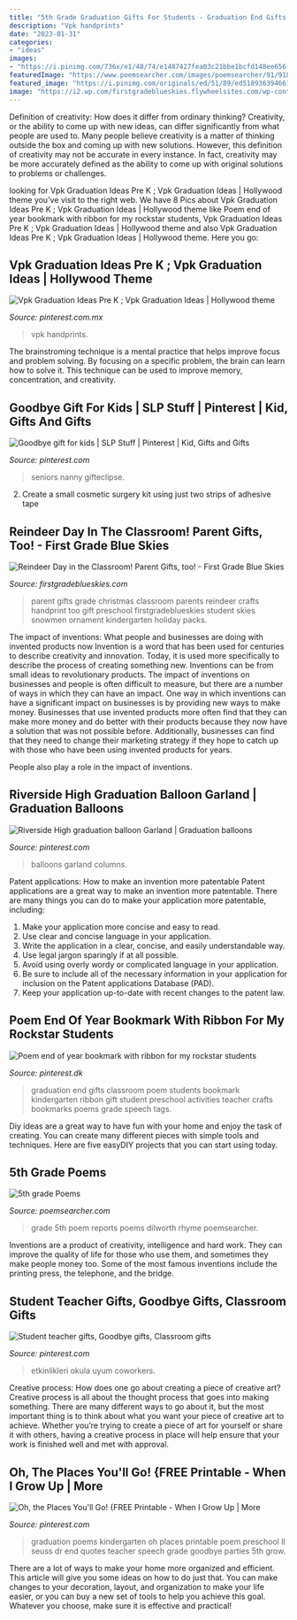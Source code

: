 ```yaml
---
title: "5th Grade Graduation Gifts For Students - Graduation End Gifts Classroom Poem Students Bookmark Kindergarten Ribbon Gift Student Preschool Activities Teacher Crafts Bookmarks Poems Grade Speech Tags"
description: "Vpk handprints"
date: "2023-01-31"
categories:
- "ideas"
images:
- "https://i.pinimg.com/736x/e1/48/74/e1487427fea03c21bbe1bcfd148ee656.jpg"
featuredImage: "https://www.poemsearcher.com/images/poemsearcher/91/918e6148e6e29e6a313e63a22a657c04.jpeg"
featured_image: "https://i.pinimg.com/originals/ed/51/89/ed518936394661b6fce8eb9a92435e78.jpg"
image: "https://i2.wp.com/firstgradeblueskies.flywheelsites.com/wp-content/uploads/2014/12/Parent-gift.png"
---
```



Definition of creativity: How does it differ from ordinary thinking?
Creativity, or the ability to come up with new ideas, can differ significantly from what people are used to. Many people believe creativity is a matter of thinking outside the box and coming up with new solutions. However, this definition of creativity may not be accurate in every instance. In fact, creativity may be more accurately defined as the ability to come up with original solutions to problems or challenges.

	

		
looking for Vpk Graduation Ideas Pre K ; Vpk Graduation Ideas | Hollywood theme you've visit to the right web. We have 8 Pics about Vpk Graduation Ideas Pre K ; Vpk Graduation Ideas | Hollywood theme like Poem end of year bookmark with ribbon for my rockstar students, Vpk Graduation Ideas Pre K ; Vpk Graduation Ideas | Hollywood theme and also Vpk Graduation Ideas Pre K ; Vpk Graduation Ideas | Hollywood theme. Here you go:
		
    
## Vpk Graduation Ideas Pre K ; Vpk Graduation Ideas | Hollywood Theme

<img loading=lazy src="https://i.pinimg.com/736x/e1/48/74/e1487427fea03c21bbe1bcfd148ee656.jpg" onerror="this.onerror=null;this.src='https://tse3.mm.bing.net/th?id=OIP.3SIBpYp_RoHv5rTIvuU5RgHaFM&amp;pid=15.1';" alt="Vpk Graduation Ideas Pre K ; Vpk Graduation Ideas | Hollywood theme">

_Source: pinterest.com.mx_

>vpk handprints. 

	

The brainstroming technique is a mental practice that helps improve focus and problem solving. By focusing on a specific problem, the brain can learn how to solve it. This technique can be used to improve memory, concentration, and creativity.

    
## Goodbye Gift For Kids | SLP Stuff | Pinterest | Kid, Gifts And Gifts

<img loading=lazy src="https://s-media-cache-ak0.pinimg.com/736x/fd/d5/a1/fdd5a148c91c90a0b012528bfd3cd556.jpg" onerror="this.onerror=null;this.src='https://tse2.mm.bing.net/th?id=OIP.AvBc9BJ54PbScMUH4Zdt_wHaJ3&amp;pid=15.1';" alt="Goodbye gift for kids | SLP Stuff | Pinterest | Kid, Gifts and Gifts">

_Source: pinterest.com_

>seniors nanny gifteclipse. 

	

2. Create a small cosmetic surgery kit using just two strips of adhesive tape 

    
## Reindeer Day In The Classroom! Parent Gifts, Too! - First Grade Blue Skies

<img loading=lazy src="https://i2.wp.com/firstgradeblueskies.flywheelsites.com/wp-content/uploads/2014/12/Parent-gift.png" onerror="this.onerror=null;this.src='https://tse2.mm.bing.net/th?id=OIP.vmhKGPhxtEXN4OBrpccOOwAAAA&amp;pid=15.1';" alt="Reindeer Day in the Classroom! Parent Gifts, too! - First Grade Blue Skies">

_Source: firstgradeblueskies.com_

>parent gifts grade christmas classroom parents reindeer crafts handprint too gift preschool firstgradeblueskies student skies snowmen ornament kindergarten holiday packs. 

	

The impact of inventions: What people and businesses are doing with invented products now
Invention is a word that has been used for centuries to describe creativity and innovation. Today, it is used more specifically to describe the process of creating something new. Inventions can be from small ideas to revolutionary products. The impact of inventions on businesses and people is often difficult to measure, but there are a number of ways in which they can have an impact. 
One way in which inventions can have a significant impact on businesses is by providing new ways to make money. Businesses that use invented products more often find that they can make more money and do better with their products because they now have a solution that was not possible before. Additionally, businesses can find that they need to change their marketing strategy if they hope to catch up with those who have been using invented products for years. 

People also play a role in the impact of inventions.

    
## Riverside High Graduation Balloon Garland | Graduation Balloons

<img loading=lazy src="https://i.pinimg.com/736x/cb/46/2a/cb462a6dfe0339b955b03dc73913730e.jpg" onerror="this.onerror=null;this.src='https://tse4.mm.bing.net/th?id=OIP.YSWDuxcPB5__zP36ztAN4QHaJ3&amp;pid=15.1';" alt="Riverside High graduation balloon Garland | Graduation balloons">

_Source: pinterest.com_

>balloons garland columns. 

	

Patent applications: How to make an invention more patentable
Patent applications are a great way to make an invention more patentable. There are many things you can do to make your application more patentable, including: 
1. Make your application more concise and easy to read.
2. Use clear and concise language in your application. 
3. Write the application in a clear, concise, and easily understandable way. 
4. Use legal jargon sparingly if at all possible. 
5. Avoid using overly wordy or complicated language in your application. 
6. Be sure to include all of the necessary information in your application for inclusion on the Patent applications Database (PAD). 
7. Keep your application up-to-date with recent changes to the patent law.

    
## Poem End Of Year Bookmark With Ribbon For My Rockstar Students

<img loading=lazy src="https://i.pinimg.com/736x/7f/66/9e/7f669e0e14a3f9746c460e0331a244ed--preschool-gifts-graduation-crafts-preschool.jpg" onerror="this.onerror=null;this.src='https://tse2.mm.bing.net/th?id=OIP.NopAlPO0Xh5YT2HOT9ySqQHaJ3&amp;pid=15.1';" alt="Poem end of year bookmark with ribbon for my rockstar students">

_Source: pinterest.dk_

>graduation end gifts classroom poem students bookmark kindergarten ribbon gift student preschool activities teacher crafts bookmarks poems grade speech tags. 

	

Diy ideas are a great way to have fun with your home and enjoy the task of creating. You can create many different pieces with simple tools and techniques. Here are five easyDIY projects that you can start using today.

    
## 5th Grade Poems

<img loading=lazy src="https://www.poemsearcher.com/images/poemsearcher/91/918e6148e6e29e6a313e63a22a657c04.jpeg" onerror="this.onerror=null;this.src='https://tse3.mm.bing.net/th?id=OIP.y97nIjgTHFKnWUcLgh193AHaNL&amp;pid=15.1';" alt="5th grade Poems">

_Source: poemsearcher.com_

>grade 5th poem reports poems dilworth rhyme poemsearcher. 

	

Inventions are a product of creativity, intelligence and hard work. They can improve the quality of life for those who use them, and sometimes they make people money too. Some of the most famous inventions include the printing press, the telephone, and the bridge.

    
## Student Teacher Gifts, Goodbye Gifts, Classroom Gifts

<img loading=lazy src="https://i.pinimg.com/originals/ed/51/89/ed518936394661b6fce8eb9a92435e78.jpg" onerror="this.onerror=null;this.src='https://tse1.mm.bing.net/th?id=OIP.ts2G19bzWhXcBJfaSJITDQHaJ3&amp;pid=15.1';" alt="Student teacher gifts, Goodbye gifts, Classroom gifts">

_Source: pinterest.com_

>etkinlikleri okula uyum coworkers. 

	

Creative process: How does one go about creating a piece of creative art?
Creative process is all about the thought process that goes into making something. There are many different ways to go about it, but the most important thing is to think about what you want your piece of creative art to achieve. Whether you’re trying to create a piece of art for yourself or share it with others, having a creative process in place will help ensure that your work is finished well and met with approval.

    
## Oh, The Places You&#039;ll Go! {FREE Printable - When I Grow Up | More

<img loading=lazy src="https://s-media-cache-ak0.pinimg.com/736x/76/5c/d6/765cd6f97a4f13bf10379b4a924a2bf0--oh-the-places-youll-go-free-printable-graduation-poems.jpg" onerror="this.onerror=null;this.src='https://tse4.mm.bing.net/th?id=OIP.hjoMECqkz_zDBaFRdlEqaQAAAA&amp;pid=15.1';" alt="Oh, the Places You&#039;ll Go! {FREE Printable - When I Grow Up | More">

_Source: pinterest.com_

>graduation poems kindergarten oh places printable poem preschool ll seuss dr end quotes teacher speech grade goodbye parties 5th grow. 

	

There are a lot of ways to make your home more organized and efficient. This article will give you some ideas on how to do just that. You can make changes to your decoration, layout, and organization to make your life easier, or you can buy a new set of tools to help you achieve this goal. Whatever you choose, make sure it is effective and practical!


